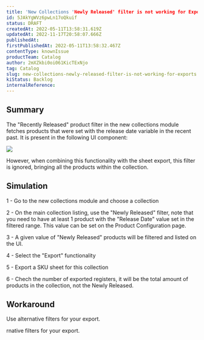 ```yaml
---
title: 'New Collections 'Newly Released' filter is not working for Exports'
id: 5JAkYgWVz6pwLn17oQkuif
status: DRAFT
createdAt: 2022-05-11T13:58:31.619Z
updatedAt: 2022-11-17T20:58:07.666Z
publishedAt: 
firstPublishedAt: 2022-05-11T13:58:32.467Z
contentType: knownIssue
productTeam: Catalog
author: 2mXZkbi0oi061KicTExNjo
tag: Catalog
slug: new-collections-newly-released-filter-is-not-working-for-exports
kiStatus: Backlog
internalReference: 
---
```


## Summary


The "Recently Released" product filter in the new collections module fetches products that were set with the release date variable in the recent past. It is present in the following UI component:

 ![](https://vtexhelp.zendesk.com/attachments/token/pFLlcE3tDbGcA0bgmlAhPNccB/?name=image.png)

However, when combining this functionality with the sheet export, this filter is ignored, bringing all the products within the collection.






## Simulation


1 - Go to the new collections module and choose a collection

2 - On the main collection listing, use the "Newly Released" filter, note that you need to have at least 1 product with the "Release Date" value set in the filtered range. This value can be set on the Product Configuration page.

3 - A given value of "Newly Released" products will be filtered and listed on the UI.

4 - Select the "Export" functionality

5 - Export a SKU sheet for this collection

6 - Chech the number of exported registers, it will be the total amount of products in the collection, not the Newly Released.






## Workaround


Use alternative filters for your export.

rnative filters for your export.

